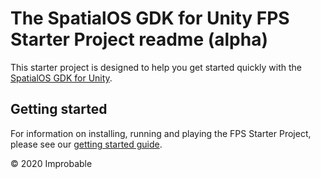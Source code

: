 # The SpatialOS GDK for Unity FPS Starter Project readme (alpha)

This starter project is designed to help you get started quickly with the [SpatialOS GDK for Unity](https://github.com/spatialos/gdk-for-unity).

## Getting started

For information on installing, running and playing the FPS Starter Project, please see our [getting started guide](https://documentation.improbable.io/gdk-for-unity/docs/fps-get-started-tutorial).

&copy; 2020 Improbable
